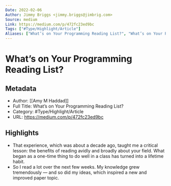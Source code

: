 ```yaml
---
Date: 2022-02-06
Author: Jimmy Briggs <jimmy.briggs@jimbrig.com>
Source: medium
Link: https://medium.com/p/472fc23ed9bc
Tags: ["#Type/Highlight/Article"]
Aliases: ["What’s on Your Programming Reading List?", "What’s on Your Programming Reading List?"]
---
```

# What’s on Your Programming Reading List?

## Metadata
- Author: [[Amy M Haddad]]
- Full Title: What’s on Your Programming Reading List?
- Category: #Type/Highlight/Article
- URL: https://medium.com/p/472fc23ed9bc

## Highlights
- That experience, which was about a decade ago, taught me a critical lesson: the benefits of reading avidly and broadly about your field. What began as a one-time thing to do well in a class has turned into a lifetime habit.
- So I read a lot over the next few weeks. My knowledge grew tremendously — and so did my ideas, which inspired a new and improved paper topic.
